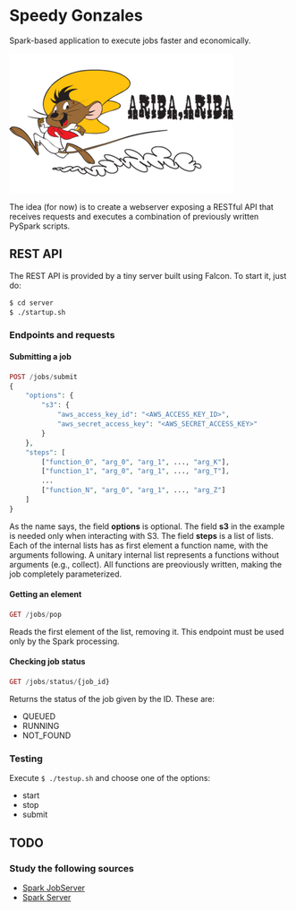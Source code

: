 # Speedy Gonzales

Spark-based application to execute jobs faster and economically.

![Ariba, Ariba!](logo.png)

The idea (for now) is to create a webserver exposing a RESTful API that receives requests and
executes a combination of previously written PySpark scripts.


## REST API

The REST API is provided by a tiny server built using Falcon. To start it, just do:

```bash
$ cd server
$ ./startup.sh
```

### Endpoints and requests

#### Submitting a job

```php
POST /jobs/submit
{
    "options": {
        "s3": {
            "aws_access_key_id": "<AWS_ACCESS_KEY_ID>",
            "aws_secret_access_key": "<AWS_SECRET_ACCESS_KEY>"
        }
    },
    "steps": [
        ["function_0", "arg_0", "arg_1", ..., "arg_K"],
        ["function_1", "arg_0", "arg_1", ..., "arg_T"],
        ...
        ["function_N", "arg_0", "arg_1", ..., "arg_Z"]
    ]
}
```

As the name says, the field **options** is optional. The field **s3** in the example is needed only when interacting with S3. The field **steps** is a list of lists. Each of the internal lists has as first element a function name, with the arguments following. A unitary internal list represents a functions without arguments (e.g., collect). All functions are preoviously written, making the job completely parameterized.

#### Getting an element

```php
GET /jobs/pop
```

Reads the first element of the list, removing it. This endpoint must be used only by the Spark processing.

#### Checking job status

```php
GET /jobs/status/{job_id}
```

Returns the status of the job given by the ID. These are:

- QUEUED
- RUNNING
- NOT_FOUND

### Testing

Execute `$ ./testup.sh` and choose one of the options:

- start
- stop
- submit

## TODO

### Study the following sources

- [Spark JobServer](https://github.com/spark-jobserver/spark-jobserver)
- [Spark Server](https://github.com/spark-server/spark-server)